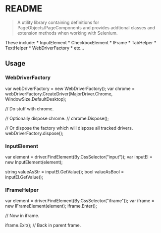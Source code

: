 # README

> A utility library containing definitions for PageObjects/PageComponents and
> provides addtional classes and extension methods when working with Selenium. 

These include:
	* InputElement
		* CheckboxElement
	* IFrame
	* TabHelper
	* TextHelper
	* WebDriverFactory
	* etc...

## Usage

### WebDriverFactory

var webDriverFactory = new WebDriverFactory();
var chrome = webDriverFactory.CreateDriver(MajorDriver.Chrome, WindowSize.DefaultDesktop);

// Do stuff with chrome.

// Optionally dispose chrome.
// chrome.Dispose();

// Or dispose the factory which will dispose all tracked drivers.
webDriverFactory.dispose();

### InputElement

var element = driver.FindElement(By.CssSelector("input"));
var inputEl = new InputElement(element);

string valueAsStr = inputEl.GetValue();
bool valueAsBool = inputEl.GetValue();

### IFrameHelper

var element = driver.FindElement(By.CssSelector("iframe"));
var iframe = new IFrameElement(element);
iframe.Enter();

// Now in iframe.

iframe.Exit();
// Back in parent frame.
